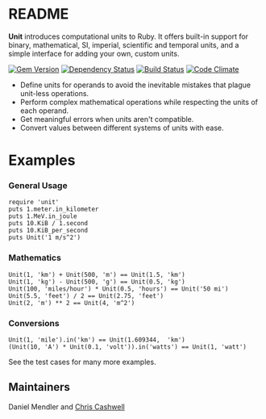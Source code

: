 README
===
**Unit** introduces computational units to Ruby. It offers built-in support for binary, mathematical, SI, imperial, scientific and temporal units, and a simple interface for adding your own, custom units.

[![Gem Version](https://badge.fury.io/rb/unit.png)](http://badge.fury.io/rb/unit) [![Dependency Status](https://gemnasium.com/minad/unit.png)](https://gemnasium.com/minad/unit) [![Build Status](https://secure.travis-ci.org/minad/unit.png?branch=master)](http://travis-ci.org/minad/unit) [![Code Climate](https://codeclimate.com/github/minad/unit.png)](https://codeclimate.com/github/minad/unit)

- Define units for operands to avoid the inevitable mistakes that plague unit-less operations.
- Perform complex mathematical operations while respecting the units of each operand.
- Get meaningful errors when units aren't compatible.
- Convert values between different systems of units with ease.

Examples
===
### General Usage

    require 'unit'
    puts 1.meter.in_kilometer
    puts 1.MeV.in_joule
    puts 10.KiB / 1.second
    puts 10.KiB_per_second
    puts Unit('1 m/s^2')

### Mathematics

    Unit(1, 'km') + Unit(500, 'm') == Unit(1.5, 'km')
    Unit(1, 'kg') - Unit(500, 'g') == Unit(0.5, 'kg')
    Unit(100, 'miles/hour') * Unit(0.5, 'hours') == Unit('50 mi')
    Unit(5.5, 'feet') / 2 == Unit(2.75, 'feet')
    Unit(2, 'm') ** 2 == Unit(4, 'm^2')

### Conversions

    Unit(1, 'mile').in('km') == Unit(1.609344,  'km')
    (Unit(10, 'A') * Unit(0.1, 'volt')).in('watts') == Unit(1, 'watt')

See the test cases for many more examples.

Maintainers
---
Daniel Mendler and [Chris Cashwell](https://github.com/ccashwell)

